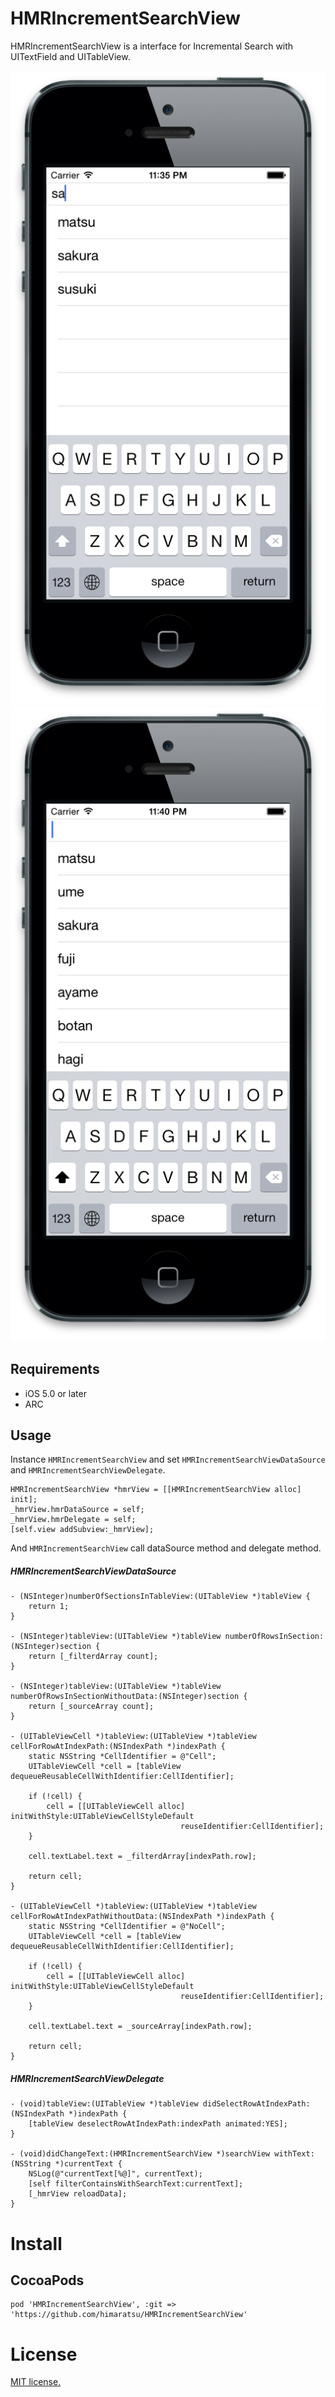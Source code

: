 HMRIncrementSearchView
======================

HMRIncrementSearchView is a interface for Incremental Search with UITextField and UITableView.

![](https://github.com/himaratsu/HMRIncrementSearchView/blob/master/IncrementSearchViewDemo/ScreenShot/screenshot01.png)  
![](https://github.com/himaratsu/HMRIncrementSearchView/blob/master/IncrementSearchViewDemo/ScreenShot/screenshot02.png)  


## Requirements

* iOS 5.0 or later
* ARC

## Usage

Instance `HMRIncrementSearchView` and set `HMRIncrementSearchViewDataSource` and `HMRIncrementSearchViewDelegate`.

```
HMRIncrementSearchView *hmrView = [[HMRIncrementSearchView alloc] init];
_hmrView.hmrDataSource = self;
_hmrView.hmrDelegate = self;
[self.view addSubview:_hmrView];
```

And `HMRIncrementSearchView` call dataSource method and delegate method.

##### HMRIncrementSearchViewDataSource

```
- (NSInteger)numberOfSectionsInTableView:(UITableView *)tableView {
    return 1;
}

- (NSInteger)tableView:(UITableView *)tableView numberOfRowsInSection:(NSInteger)section {
    return [_filterdArray count];
}

- (NSInteger)tableView:(UITableView *)tableView numberOfRowsInSectionWithoutData:(NSInteger)section {
    return [_sourceArray count];
}

- (UITableViewCell *)tableView:(UITableView *)tableView cellForRowAtIndexPath:(NSIndexPath *)indexPath {
    static NSString *CellIdentifier = @"Cell";
    UITableViewCell *cell = [tableView dequeueReusableCellWithIdentifier:CellIdentifier];
    
    if (!cell) {
        cell = [[UITableViewCell alloc] initWithStyle:UITableViewCellStyleDefault
                                      reuseIdentifier:CellIdentifier];
    }
    
    cell.textLabel.text = _filterdArray[indexPath.row];
    
    return cell;
}

- (UITableViewCell *)tableView:(UITableView *)tableView cellForRowAtIndexPathWithoutData:(NSIndexPath *)indexPath {
    static NSString *CellIdentifier = @"NoCell";
    UITableViewCell *cell = [tableView dequeueReusableCellWithIdentifier:CellIdentifier];
    
    if (!cell) {
        cell = [[UITableViewCell alloc] initWithStyle:UITableViewCellStyleDefault
                                      reuseIdentifier:CellIdentifier];
    }
    
    cell.textLabel.text = _sourceArray[indexPath.row];
    
    return cell;
}
```

##### HMRIncrementSearchViewDelegate

```
- (void)tableView:(UITableView *)tableView didSelectRowAtIndexPath:(NSIndexPath *)indexPath {
    [tableView deselectRowAtIndexPath:indexPath animated:YES];
}

- (void)didChangeText:(HMRIncrementSearchView *)searchView withText:(NSString *)currentText {
    NSLog(@"currentText[%@]", currentText);
    [self filterContainsWithSearchText:currentText];
    [_hmrView reloadData];
}
```

# Install

## CocoaPods

```
pod 'HMRIncrementSearchView', :git => 'https://github.com/himaratsu/HMRIncrementSearchView'
```

# License

[MIT license.](http://opensource.org/licenses/mit-license.php)





